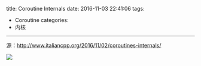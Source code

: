 title: Coroutine Internals
date: 2016-11-03 22:41:06
tags:
- Coroutine
categories:
- 内核
---

源：http://www.italiancpp.org/2016/11/02/coroutines-internals/

![](http://i0.wp.com/www.italiancpp.org/wp-content/uploads/2016/10/coroutines_graph2.png?w=697)